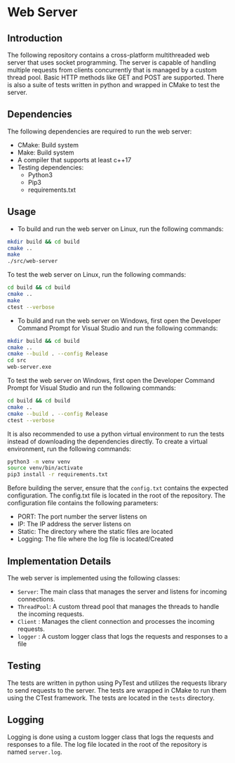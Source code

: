 # Web Server
## Introduction

The following repository contains a cross-platform multithreaded web server that uses socket programming. The server is capable of handling multiple requests from clients concurrently that is managed by a custom thread pool. Basic HTTP methods like GET and POST are supported. There is also a suite of tests written in python and wrapped in CMake to test the server.

## Dependencies

The following dependencies are required to run the web server:
- CMake: Build system
- Make: Build system
- A compiler that supports at least c++17
- Testing dependencies:
  - Python3
  - Pip3
  - requirements.txt

## Usage

- To build and run the web server on Linux, run the following commands:
```bash
mkdir build && cd build
cmake ..
make
./src/web-server
```
To test the web server on Linux, run the following commands:
```bash
cd build && cd build
cmake ..
make
ctest --verbose
```

- To build and run the web server on Windows, first open the Developer Command Prompt for Visual Studio and run the following commands:
```bash
mkdir build && cd build
cmake ..
cmake --build . --config Release
cd src
web-server.exe
```

To test the web server on Windows, first open the Developer Command Prompt for Visual Studio and run the following commands:
```bash
cd build && cd build
cmake ..
cmake --build . --config Release
ctest --verbose
```

It is also recommended to use a python virtual environment to run the tests instead of downloading the dependencies directly. To create a virtual environment, run the following commands:
```bash
python3 -m venv venv
source venv/bin/activate
pip3 install -r requirements.txt
```

Before building the server, ensure that the `config.txt` contains the expected configuration. The config.txt file is located in the root of the repository. The configuration file contains the following parameters:
- PORT: The port number the server listens on
- IP: The IP address the server listens on
- Static: The directory where the static files are located
- Logging: The file where the log file is located/Created

## Implementation Details

The web server is implemented using the following classes:
- `Server`: The main class that manages the server and listens for incoming connections.
- `ThreadPool`: A custom thread pool that manages the threads to handle the incoming requests.
- `Client` : Manages the client connection and processes the incoming requests.
- `logger` : A custom logger class that logs the requests and responses to a file


## Testing

The tests are written in python using PyTest and utilizes the requests library to send requests to the server. The tests are wrapped in CMake to run them using the CTest framework. The tests are located in the `tests` directory.

## Logging 

Logging is done using a custom logger class that logs the requests and responses to a file. The log file located in the root of the repository is named `server.log`.